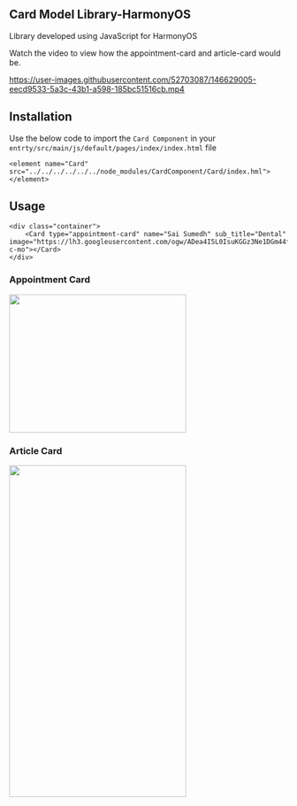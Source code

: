 ## Card Model Library-HarmonyOS

Library developed using JavaScript for HarmonyOS


Watch the video to view how the appointment-card and article-card would be.


https://user-images.githubusercontent.com/52703087/146629005-eecd9533-5a3c-43b1-a598-185bc51516cb.mp4

## Installation

Use the below code to import the `Card Component` in your `entrty/src/main/js/default/pages/index/index.html` file

`<element name="Card" src="../../../../../../node_modules/CardComponent/Card/index.hml"></element>`

## Usage

```hml
<div class="container">
    <Card type="appointment-card" name="Sai Sumedh" sub_title="Dental" image="https://lh3.googleusercontent.com/ogw/ADea4I5L0IsuKGGz3Ne1DGm44fm2W3x2zq9vS9kiMlDP3A=s32-c-mo"></Card>
</div>
```

### Appointment Card
<img src="https://user-images.githubusercontent.com/52703087/145769482-b65038be-7de4-403d-9c05-3827a8d2a4ac.PNG" width="320px" height="250px" />

### Article Card
<img src="https://user-images.githubusercontent.com/52703087/146210763-4ccc2d26-1119-4c12-aed9-1609bb05457a.PNG" width="320px" height="600px" />
